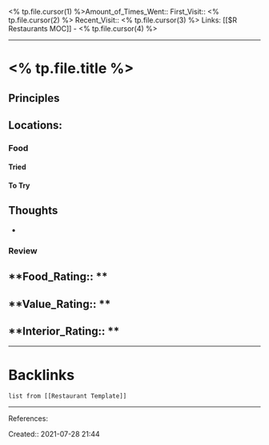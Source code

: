 <% tp.file.cursor(1) %>Amount_of_Times_Went::
First_Visit:: <% tp.file.cursor(2) %>
Recent_Visit:: <% tp.file.cursor(3) %>
Links: [[$R Restaurants MOC]] - <% tp.file.cursor(4) %>
___
# <% tp.file.title %>
## Principles
**Locations:**
- 
### Food
#### Tried
#### To Try
## Thoughts
- 
### Review
**Food_Rating:: **
- 

**Value_Rating:: **
- 

**Interior_Rating:: **
- 

___
# Backlinks
```dataview
list from [[Restaurant Template]]
```
___
References:

Created:: 2021-07-28 21:44
